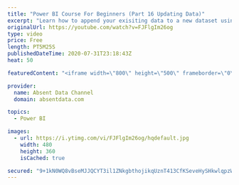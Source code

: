 ```yaml
---
title: "Power BI Course For Beginners (Part 16 Updating Data)"
excerpt: "Learn how to append your exisiting data to a new dataset using the Query Editor in Power BI."
originalUrl: https://youtube.com/watch?v=FJFlgIm26og
type: video
price: Free
length: PT5M25S
publishedDateTime: 2020-07-31T23:18:43Z
heat: 50

featuredContent: "<iframe width=\"800\" height=\"500\" frameborder=\"0\" src=\"https://www.youtube.com/embed/FJFlgIm26og\" allow=\"accelerometer; autoplay; encrypted-media; gyroscope; picture-in-picture\" allowfullscreen></iframe>"

provider:
  name: Absent Data Channel
  domain: absentdata.com

topics:
  - Power BI

images:
  - url: https://i.ytimg.com/vi/FJFlgIm26og/hqdefault.jpg
    width: 480
    height: 360
    isCached: true

secured: "9+1kN0WQ8vBseMJJQCYT3il1ZNkgbthojikqUznT413CfKSeveHySHkwlqpzWkfJWawEhJqzFdQZmUjyFY2dOpfGxl+JcaAklM9hEF49Zro0ucCG3Fjcd/5aH2gZpC8sduiMygf3nLBdzDVYmK1/mle/VbkkefFm4Nps89u9LZu3jHhH6WHm8u8RHItkuPhfaL9DC0zB1CP/iekGurISa9vyedJKLtnGGjg+JuOQpPZLzJifCxJBhgvUMWPIFr6vZ2O9eFkcYxVOiNxjhFVHR5mHq3/SwrRIRLMYX9a2qvNfoCVntLl8U6QIUDJcI2iIsjjEbkWTjLCwttEbUQaCP+OpoZA76y4ygQFJZOLz0oHfanQMCfVPhnE4m/mTifZAEQtCRfnfsRhfbtagqC97gQvYMy++yzdI+ptnBRoG1EI=;CVS+lbd3Vp1bOBVOtTUtHw=="
---
```



